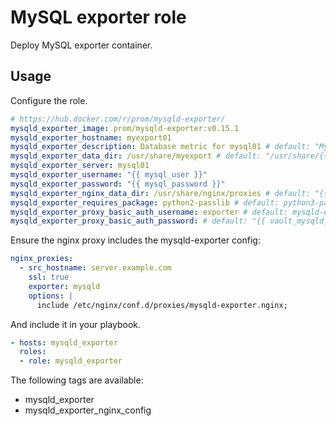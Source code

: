 # MySQL exporter role

Deploy MySQL exporter container.

## Usage

Configure the role.

```yml
# https://hub.docker.com/r/prom/mysqld-exporter/
mysqld_exporter_image: prom/mysqld-exporter:v0.15.1
mysqld_exporter_hostname: myexport01
mysqld_exporter_description: Database metric for mysql01 # default: "MySQL Exporter {{ mysqld_exporter_server }}"
mysqld_exporter_data_dir: /usr/share/myexport # default: "/usr/share/{{ mysqld_exporter_hostname }}"
mysqld_exporter_server: mysql01
mysqld_exporter_username: "{{ mysql_user }}"
mysqld_exporter_password: "{{ mysql_password }}"
mysqld_exporter_nginx_data_dir: /usr/share/nginx/proxies # default: "{{ nginx_data_dir }}/proxies"
mysqld_exporter_requires_package: python2-passlib # default: python3-passlib
mysqld_exporter_proxy_basic_auth_username: exporter # default: mysqld-exporter
mysqld_exporter_proxy_basic_auth_password: # default: "{{ vault_mysqld_exporter_proxy_basic_auth_password }}"
```

Ensure the nginx proxy includes the mysqld-exporter config:

```yml
nginx_proxies:
  - src_hostname: server.example.com
    ssl: true
    exporter: mysqld
    options: |
      include /etc/nginx/conf.d/proxies/mysqld-exporter.nginx;
```

And include it in your playbook.

```yml
- hosts: mysqld_exporter
  roles:
  - role: mysqld_exporter
```

The following tags are available:

* mysqld_exporter
* mysqld_exporter_nginx_config
